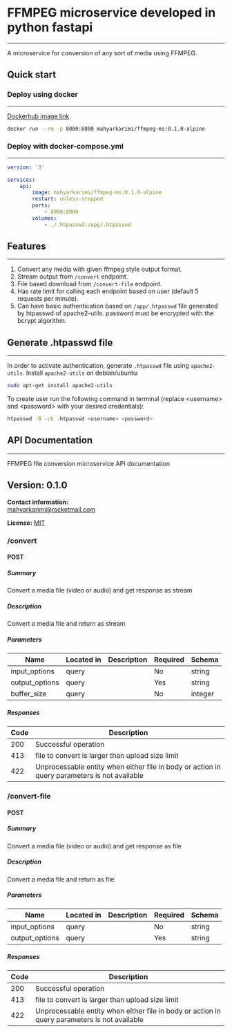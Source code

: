# FFMPEG microservice developed in python fastapi

<hr />
A microservice for conversion of any sort of media using FFMPEG.

## Quick start

### Deploy using docker

<hr />

[Dockerhub image link](https://hub.docker.com/repository/docker/mahyarkarimi/ffmpeg-ms/general)

```bash
docker run --rm -p 8000:8000 mahyarkarimi/ffmpeg-ms:0.1.0-alpine
```

### Deploy with docker-compose.yml

<hr />

```yml
version: '3'

services:
    api:
        image: mahyarkarimi/ffmpeg-ms:0.1.0-alpine
        restart: unless-stopped
        ports:
            - 8000:8000
        volumes:
            - ./.htpasswd:/app/.htpasswd
```

## Features

<hr />

1. Convert any media with given ffmpeg style output format.
2. Stream output from `/convert` endpoint.
3. File based download from `/convert-file` endpoint.
4. Has rate limit for calling each endpoint based on user (default 5 requests per minute).
5. Can have basic authentication based on `/app/.htpasswd` file generated by htpasswd of apache2-utils. password must be encrypted with the bcrypt algorithm.

## Generate .htpasswd file

<hr />

In order to activate authentication, generate `.htpasswd` file using `apache2-utils`.
Install `apache2-utils` on debian/ubuntu:

```bash
sudo apt-get install apache2-utils
```

To create user run the following command in terminal (replace \<username\> and \<password\> with your desired credentials):

```bash
htpasswd -B -cb .htpasswd <username> <password> 
```

## API Documentation

<hr />

FFMPEG file conversion microservice API documentation

## Version: 0.1.0

**Contact information:**  
mahyarkarimi@rocketmail.com  

**License:** [MIT](https://opensource.org/license/mit/)

### /convert

#### POST

##### Summary

Convert a media file (video or audio) and get response as stream

##### Description

Convert a media file and return as stream

##### Parameters

| Name | Located in | Description | Required | Schema |
| ---- | ---------- | ----------- | -------- | ---- |
| input_options | query |  | No | string |
| output_options | query |  | Yes | string |
| buffer_size | query |  | No | integer |

##### Responses

| Code | Description |
| ---- | ----------- |
| 200 | Successful operation |
| 413 | file to convert is larger than upload size limit |
| 422 | Unprocessable entity when either file in body or action in query parameters is not available |

### /convert-file

#### POST

##### Summary

Convert a media file (video or audio) and get response as file

##### Description

Convert a media file and return as file

##### Parameters

| Name | Located in | Description | Required | Schema |
| ---- | ---------- | ----------- | -------- | ---- |
| input_options | query |  | No | string |
| output_options | query |  | Yes | string |

##### Responses

| Code | Description |
| ---- | ----------- |
| 200 | Successful operation |
| 413 | file to convert is larger than upload size limit |
| 422 | Unprocessable entity when either file in body or action in query parameters is not available |
